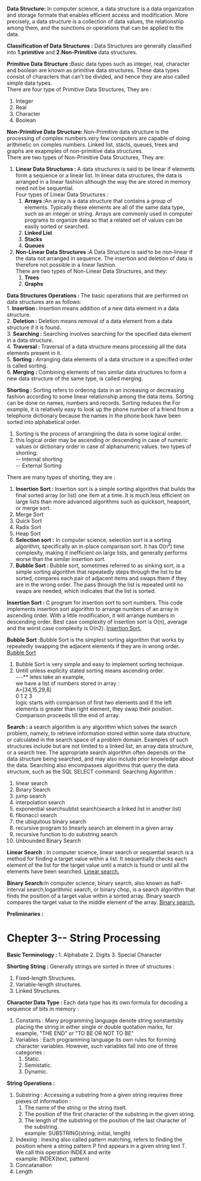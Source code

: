 <b>Data Structure:</b> In computer science, a data structure is a data organization and storage formate that enables efficient access and modification. More precisely, a data structure is a collection of data values, the relationship among them, and the sunctions or operations that can be applied to the data.<br>

<b>Classification of Data Structures :</b> Data Structures are generally classified into <b>1.primitive</b> and <b>2.Non-Primitive</b> data structures.<br>

<b>Primitive Data Structure :</b>Basic data types such as integer, real, character and boolean are known as primitive data structures. These data types consist of characters that can't be divided, and hence they are also called simple data types.<br>
There are four type of Primitive Data Structures, They are :
1. Integer
2. Real
3. Character
4. Boolean<br>

<b>Non-Primitive Data Structure: </b>  Non-Primitive data structure is the processing of complex numbers.very few computers are capable of doing arithmetic on comples numbers. Linked list, stacts, queues, trees and graphs are exapmples of non-primitive data structures.<br>
There are two types of Non-Primitive Data Structures, They are:
1. <b>Linear Data Structures : </b> A data structures is said to be linear if elements form a sequence or a linear list. In linear data structures, the data is arranged in a linear fashion although the way the are stored in memory need not be sequential.<br>
   Four types of Linear Data Structures :
     1. <b>Arrays :</b>An array is a data structure that contains a group of elements. Typically these elements are all of the same data type, such as an integer or string. Arrays are commonly used in computer programs to organize data so that a related set of values can be easily sorted or searched.
     2. <b>Linked List</b>
     3. <b>Stacks</b>
     4. <b>Queues</b>
2. <b>Non-Linear Data Structures :</b>A Data Structure is said to be non-linear if the data not arranged in sequence. The insertion and deletion of data is therefore not possible in a linear fashion.<br>
     There are two types of Non-Linear Data Structures, and they:
      1. <b>Trees</b>
      2. <b>Graphs</b><br>
     
 <b>Data Structures Operations : </b>The basic operations that are performed on data structures are as follows:<br>
      1. <b>Insertion : </b>Insertion means addition of a new data element in a data structure.<br>
      2. <b>Deletion  : </b>Deletion means removal of a data element from a data structure if it is found.<br>
      3. <b>Searching : </b>Searching involves searching for the specified data element in a data structure.<br>
      4. <b>Traversal : </b>Traversal of a data structure means processing all the data elements present in it.<br>
      5. <b>Sorting   : </b>Arranging data elements of a data structure in a specified order is called sorting.<br>
      6. <b>Merging   : </b>Combining elements of two similar data structures to form a new data structure of the same type, is called merging.<br>


<b>Shorting :</b> Sorting refers to ordering data in an increasing or decreasing fashion according to some linear relationship among the data items. Sorting can be done on names, numbers and records. Sorting reduces the For example, it is relatively easy to look up the phone number of a friend from a telephone dictionary because the names in the phone book have been sorted into alphabetical order.
 1. Sorting is the process of arrangining the data in some logical order.
 2. this logical order may be ascending or descending in case of numeric values or dictionary order in case of alphanumeric values.
    two types of shorting:<br>
     -- Internal shorting<br>
     -- External Sorting<br>
     
There are many types of shorting, they are : 
1. <b>Insertion Sort : </b> Insertion sort is a simple sorting algorithm that builds the final sorted array (or list) one item at a time. It is much less efficient on large lists than more advanced algorithms such as quicksort, heapsort, or merge sort.<br>
2. Merge Sort
3. Quick Sort
4. Radix Sort
5. Heap Sort
6. <B> Selection sort :</b> In computer science, selection sort is a sorting algorithm, specifically an in-place comparison sort. It has O(n²) time complexity, making it inefficient on large lists, and generally performs worse than the similar insertion sort.<br>
7. <b>Bubble Sort : </b> Bubble sort, sometimes referred to as sinking sort, is a simple sorting algorithm that repeatedly steps through the list to be sorted, compares each pair of adjacent items and swaps them if they are in the wrong order. The pass through the list is repeated until no swaps are needed, which indicates that the list is sorted.</br>

<b>Insertion Sort : </b>C program for insertion sort to sort numbers. This code implements insertion sort algorithm to arrange numbers of an array in ascending order. With a little modification, it will arrange numbers in descending order. Best case complexity of insertion sort is O(n), average and the worst case complexity is O(n2). <a href="https://www.geeksforgeeks.org/insertion-sort/">Insertion Sort.</a><br>

<b>Bubble Sort :</b>Bubble Sort is the simplest sorting algorithm that works by repeatedly swapping the adjacent elements if they are in wrong order. <a href="https://www.geeksforgeeks.org/bubble-sort/"> Bubble Sort</a><br>
1. Bubble Sort is very simple and easy to implement sorting technique.
2. Untill unless explicity stated sorting means ascending order.<br>
---** letes take an example,<br>
      we have a list of numbers stored in array :<br>
      A=[34,15,29,8]<br>
            0  1  2  3<br>
      logic starts with comparison of first two elements and if the left elements is greater than right element, they swap their position. Comparison proceeds till the end of array.
      


<b>Search :</b> a search algorithm is any algorithm which solves the search problem, namely, to retrieve information stored within some data structure, or calculated in the search space of a problem domain. Examples of such structures include but are not limited to a linked list, an array data structure, or a search tree. The appropriate search algorithm often depends on the data structure being searched, and may also include prior knowledge about the data. Searching also encompasses algorithms that query the data structure, such as the SQL SELECT command.
Searching Algorithm :
1. linear search
2. Binary Search
3. jump search
4. interpolation search
5. exponential searchsublist search(search a linked list in another list)
6. fibonacci search
7. the ubiquitous binary search
8. recursive program to linearly search an element in a given array
9. recursive function to do substring search
10. Unbounded Binary Search<br>

<b>Linear Search :</b> In computer science, linear search or sequential search is a method for finding a target value within a list. It sequentially checks each element of the list for the target value until a match is found or until all the elements have been searched.
<a href="https://www.geeksforgeeks.org/linear-search/" target="_blank">Linear search.</a><br>

<b>Binary Search:</b>In computer science, binary search, also known as half-interval search,logarithmic search, or binary chop, is a search algorithm that finds the position of a target value within a sorted array. Binary search compares the target value to the middle element of the array.
<a href="https://www.geeksforgeeks.org/binary-search/" target="_blank">Binary search.</a>

<b>Preliminaries : </b>


<h1>Chepter 3-- String Processing</h1>
  <b>Basic Terminology : </b>
    1. Alphabate
    2. Digits
    3. Special Character<br>
    
 <b>Shorting String : </b> Generally strings are sorted in three of structures : <br>
 1. Fixed-length Structures.
 2. Variable-length structures.
 3. Linked Structures. <br>
 
 <b>Character Data Type : </b> Each data type has its own formula for decoding a sequence of bits in memory : <br>
 1. Constants : Many programming language denote string sonstantsby placing the string in either single or double quotation marks, 
 for example, "THE END" or "TO BE OR NOT TO BE"
 2. Variables : Each programming language its own rules for forming character variables. However, such variables fall into one of three categories :
    1. Static.
    2. Semistatic.
    3. Dynamic.
  
<b>String Operations :</b> 
1. Substring : Accessing a substring from a given string requires three piexes of information :
     1. The name of the string or the string itselt.
     2. The position of the first character of the substring in the given string.
     3. The length of the substring or the position of the last character of the substring.<br>
   example: SUBSTRING(string, initial, length)
2. Indexing  : Inexing also called pattern matching, refers to finding the position where a string pattern P find appears in a given string text T. We call this operation INDEX and write<br>
   example: INDEX(text, pattern)
3. Concatanation
4. Length

  
